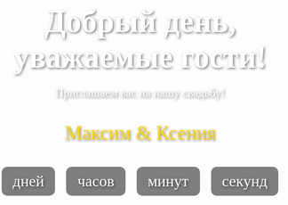 <!DOCTYPE html>
<html lang="ru">
<head>
    <meta charset="UTF-8">
    <meta name="viewport" content="width=device-width, initial-scale=1.0">
    <title>Свадьба Максима и Ксении</title>
    <style>
        body {
            font-family: 'Playfair Display', serif;
            margin: 0;
            padding: 0;
            color: #5a4a42;
            scroll-behavior: smooth;
        }
        section {
            height: 100vh;
            display: flex;
            justify-content: center;
            align-items: center;
            flex-direction: column;
            text-align: center;
            padding: 20px;
            background-size: cover;
            background-position: center;
            background-attachment: fixed; /* Фиксированный фон */
        }
        .hero {
            background-image: url('https://balthazar.club/uploads/posts/2023-09/1694502961_balthazar-club-p-krasivii-svadebnii-fon-pinterest-3.jpg'); /* Замените на свадебный фон */
            color: white;
            text-shadow: 2px 2px 4px rgba(0, 0, 0, 0.5);
        }
        .hero h1 {
            font-size: 4em;
            margin: 0;
        }
        .hero p {
            font-size: 1.5em;
            margin: 20px 0;
        }
        .names {
            font-size: 2.5em;
            color: #ffd700;
            margin: 20px 0;
        }
        .countdown {
            display: flex;
            gap: 20px;
            margin-top: 20px;
        }
        .countdown div {
            font-size: 2em;
            background-color: rgba(0, 0, 0, 0.5);
            padding: 10px 20px;
            border-radius: 10px;
        }
        .details {
            background-image: url('https://balthazar.club/uploads/posts/2023-09/1694502961_balthazar-club-p-krasivii-svadebnii-fon-pinterest-3.jpg'); /* Замените на второй фон */
            color: white;
            text-shadow: 2px 2px 4px rgba(0, 0, 0, 0.5);
        }
        .details h2 {
            font-size: 2.5em;
            color: #ffd700;
        }
        .details p {
            font-size: 1.2em;
            line-height: 1.6;
        }
        .details img {
            width: 300px;
            border-radius: 10px;
            margin: 20px 0;
            border: 5px solid white;
            box-shadow: 0 4px 10px rgba(0, 0, 0, 0.2);
        }
        .dress-code {
            font-style: italic;
            color: #ffd700;
        }
        .confirmation {
            font-weight: bold;
            color: white;
        }
    </style>
    <link href="https://fonts.googleapis.com/css2?family=Playfair+Display:wght@400;700&display=swap" rel="stylesheet">
</head>
<body>
    <!-- Первая секция: Приглашение -->
    <section class="hero">
        <h1>Добрый день, уважаемые гости!</h1>
        <p>Приглашаем вас на нашу  свадьбу!</p>
        <div class="names">Максим & Ксения</div>
        <div class="countdown" id="countdown">
            <div><span id="days"></span>  дней</div>
            <div><span id="hours"></span>  часов</div>
            <div><span id="minutes"></span>  минут</div>
            <div><span id="seconds"></span>  секунд</div>
        </div>
    </section>

    <!-- Вторая секция: Детали мероприятия -->
    <section class="details">
        <h2>Место проведения</h2>
        <p>Город Екатеринбург, 08.08.2025 года</p>
        <p>ЗАГС Пышма, время 10:00</p>
        <img src="https://sun9-46.userapi.com/impg/c855536/v855536779/1d7184/rM3p_aTuV-w.jpg?size=980x1472&quality=96&sign=161c080c7c48661f2bbab79a2c4c7602&type=album> <!-- Замените на ваше фото -->
        <p class="dress-code">Дресс-код: При выборе одежды придерживаемся постельных тонов.</p>
        <p class="confirmation">Пожалуйста, сообщите о своем присутствии до 01.03.2025 года.</p>
        <img src="https://sun9-55.userapi.com/impg/uPWA1ZWxK4Egjtev0ysN-OAoNxv5PXU_j8rRSA/V6XaCjUNL6w.jpg?size=719x960&quality=96&sign=d9cf3127fe18e706f953ce93d0d351ec&type=album"> <!-- Замените на ваше фото -->
        <h2>Ждем вас на свадьбе!</h2>
    </section>

    <script>
        // Таймер до свадьбы
        const weddingDate = new Date('2025-08-08T10:00:00').getTime();

        function updateCountdown() {
            const now = new Date().getTime();
const timeLeft = weddingDate - now;

            const days = Math.floor(timeLeft / (1000 * 60 * 60 * 24));
            const hours = Math.floor((timeLeft % (1000 * 60 * 60 * 24)) / (1000 * 60 * 60));
            const minutes = Math.floor((timeLeft % (1000 * 60 * 60)) / (1000 * 60));
            const seconds = Math.floor((timeLeft % (1000 * 60)) / 1000);

            document.getElementById('days').innerText = days;
            document.getElementById('hours').innerText = hours;
            document.getElementById('minutes').innerText = minutes;
            document.getElementById('seconds').innerText = seconds;

            if (timeLeft < 0) {
                clearInterval(interval);
                document.getElementById('countdown').innerHTML = "<div>Свадьба началась!</div>";
            }
        }

        const interval = setInterval(updateCountdown, 1000);
        updateCountdown();
    </script>
</body>
</html>
